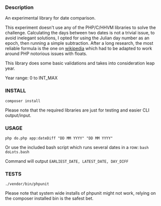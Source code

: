 ### Description
An experimental library for date comparison.

This experiment doesn't use any of the PHP/C/HHVM libraries to solve the challenge.
Calculating the days between two dates is not a trivial issue, to avoid inelegant solutions, I opted for using the Julian day number as an epoch, then running a simple subtraction.
After a long research, the most reliable formula is the one on [wikipedia](https://en.wikipedia.org/wiki/Julian_day#Converting_Julian_or_Gregorian_calendar_date_to_Julian_day_number) which had to be adapted to work around PHP notorious issues with floats.

This library does some basic validations and takes into consideration leap year.

Year range: 0 to INT_MAX

### INSTALL
```composer install```

Please note that the required libraries are just for testing and easier CLI output/input.

### USAGE
```php do.php app:dateDiff "DD MM YYYY" "DD MM YYYY"```

Or use the included bash script which runs several dates in a row: ```bash doLots.bash```

Command will output ```EARLIEST_DATE, LATEST_DATE, DAY_DIFF```

### TESTS
```./vendor/bin/phpunit```

Please note that system wide installs of phpunit might not work, relying on the composer installed bin is the safest bet.